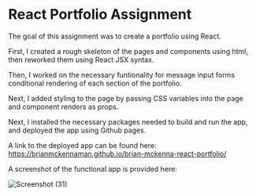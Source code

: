 # React Portfolio Assignment

The goal of this assignment was to create a portfolio using React.

First, I created a rough skeleton of the pages and components using html, then reworked them using React JSX syntax. 

Then, I worked on the necessary funtionality for message input forms conditional rendering of each section of the portfolio.

Next, I added styling to the page by passing CSS variables into the page and component renders as props.

Next, I installed the necessary packages needed to build and run the app, and deployed the app using Github pages.

A link to the deployed app can be found here: https://brianmckennaman.github.io/brian-mckenna-react-portfolio/

A screenshot of the functional app is provided here: 


![Screenshot (31)](https://user-images.githubusercontent.com/107509704/206067231-217737da-ae2d-4b44-a1f5-97025194644f.png)
